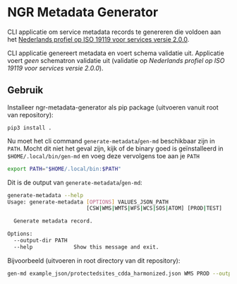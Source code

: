 # NGR Metadata Generator

CLI applicatie om service metadata records te genereren die voldoen aan het [Nederlands profiel op ISO 19119 voor services versie 2.0.0](https://docs.geostandaarden.nl/md/mdprofiel-iso19119/).

CLI applicatie genereert metadata en voert schema validatie uit. Applicatie voert *geen* schematron validatie uit (validatie op *Nederlands profiel op ISO 19119 voor services versie 2.0.0*).

## Gebruik

Installeer ngr-metadata-generator als pip package (uitvoeren vanuit root van repository):

```pip3
pip3 install .
```

Nu moet het cli command `generate-metadata`/`gen-md` beschikbaar zijn in `PATH`. Mocht dit niet het geval zijn, kijk of de binary goed is geïnstalleerd in `$HOME/.local/bin/gen-md` en voeg deze vervolgens toe aan je `PATH`

```bash
export PATH="$HOME/.local/bin:$PATH"
```

Dit is de output van `generate-metadata`/`gen-md`:

```bash
generate-metadata --help
Usage: generate-metadata [OPTIONS] VALUES_JSON_PATH
                         [CSW|WMS|WMTS|WFS|WCS|SOS|ATOM] [PROD|TEST]

  Generate metadata record.

Options:
  --output-dir PATH
  --help             Show this message and exit.
```

Bijvoorbeeld (uitvoeren in root directory van dit repository):

```bash
gen-md example_json/protectedsites_cdda_harmonized.json WMS PROD --output-dir output/
```
